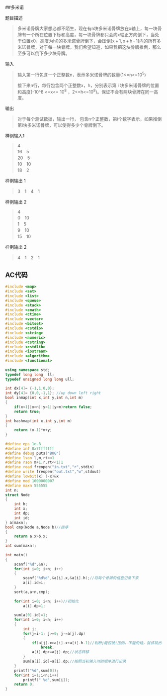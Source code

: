 ##多米诺

题目描述

> 多米诺骨牌大家想必都不陌生，现在有n块多米诺骨牌放在x轴上，每一块骨牌有一个所在位置下标和高度，每一块骨牌都只会向x轴正方向倒下，当处于位置x0，高度为h0的多米诺骨牌倒下，会压倒[x + 1, x + h - 1]内的所有多米诺骨牌，对于每一块骨牌。我们希望知道，如果我把这块骨牌推倒，那么至多可以倒下多少块骨牌。

输入

> 输入第一行包含一个正整数n，表示多米诺骨牌的数量(1<=n<=10<sup>5</sup>)
>
> 接下来n行，每行包含两个正整数x，h，分别表示第 i 块多米诺骨牌的位置和高度(-10^8 <=x<= 10<sup>8</sup> ，2<=h<=10<sup>8</sup>)。保证不会有两块骨牌在同一高度。

输出

> 对于每个测试数据，输出一行， 包含n个正整数，第i个数字表示，如果推倒第i块多米诺骨牌，可以使得多少个骨牌倒下。

样例输入1

> 4  
> 16　5  
> 20　5  
> 10　10  
> 18　2

样例输出 1

> 3　1　4　1

样例输出 2

> 4  
> 0　10  
> 1　5  
> 9　10  
> 15　10

样例输出 2

> 4　1　2　1 



## AC代码

```C++
#include <map>
#include <set>
#include <list>
#include <queue>
#include <stack>
#include <cmath>
#include <ctime>
#include <vector>
#include <bitset>
#include <cstdio>
#include <string>
#include <numeric>
#include <cstring>
#include <cstdlib>
#include <iostream>
#include <algorithm>
#include <functional>
 
using namespace std;
typedef long long  ll;
typedef unsigned long long ull;
 
int dx[4]= {-1,1,0,0};
int dy[4]= {0,0,-1,1}; //up down left right
bool inmap(int x,int y,int n,int m)
{
    if(x<1||x>n||y<1||y>m)return false;
    return true;
}
int hashmap(int x,int y,int m)
{
    return (x-1)*m+y;
}
 
#define eps 1e-8
#define inf 0x7fffffff
#define debug puts("BUG")
#define lson l,m,rt<<1
#define rson m+1,r,rt<<1|1
#define read freopen("in.txt","r",stdin)
#define write freopen("out.txt","w",stdout)
#define lowbit(x) (-x)&x
#define mod 1000000007
#define maxn 555555
int n;
struct Node
{
    int h;
    int x;
    int dp;
    int id;
} a[maxn];
bool cmp(Node a,Node b)//排序
{
    return a.x>b.x;
}
int sum[maxn];
 
int main()
{
    scanf("%d",&n);
    for(int i=0; i<n; i++)
    {
        scanf("%d%d",&a[i].x,&a[i].h);//将每个骨牌的信息记录下来
        a[i].id=i;
    }
    sort(a,a+n,cmp);
 
    for(int i=0; i<n; i++)//初始化
        a[i].dp=1;
 
    sum[a[0].id]=1;
    for(int i=0; i<n; i++)
    {
        int j;
        for(j=i-1; j>=0; j-=a[j].dp)
        {
            if(a[j].x>a[i].x+a[i].h-1)//判断j能否被i压倒，不能的话，就该跳出了
                break;
            a[i].dp+=a[j].dp;//状态转移
        }
        sum[a[i].id]=a[i].dp;//按照当初输入时的顺序进行记录
    }
    printf("%d",sum[0]);
    for(int i=1;i<n;i++)
        printf(" %d",sum[i]);
    return 0;
}
```

